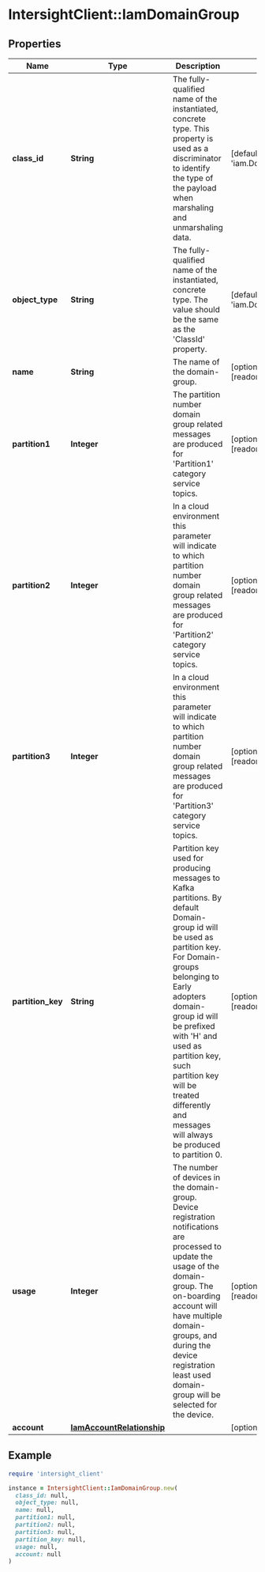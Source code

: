 # IntersightClient::IamDomainGroup

## Properties

| Name | Type | Description | Notes |
| ---- | ---- | ----------- | ----- |
| **class_id** | **String** | The fully-qualified name of the instantiated, concrete type. This property is used as a discriminator to identify the type of the payload when marshaling and unmarshaling data. | [default to &#39;iam.DomainGroup&#39;] |
| **object_type** | **String** | The fully-qualified name of the instantiated, concrete type. The value should be the same as the &#39;ClassId&#39; property. | [default to &#39;iam.DomainGroup&#39;] |
| **name** | **String** | The name of the domain-group. | [optional][readonly] |
| **partition1** | **Integer** | The partition number domain group related messages are produced for &#39;Partition1&#39; category service topics. | [optional][readonly] |
| **partition2** | **Integer** | In a cloud environment this parameter will indicate to which partition number domain group related messages are produced for &#39;Partition2&#39; category service topics. | [optional][readonly] |
| **partition3** | **Integer** | In a cloud environment this parameter will indicate to which partition number domain group related messages are produced for &#39;Partition3&#39; category service topics. | [optional][readonly] |
| **partition_key** | **String** | Partition key used for producing messages to Kafka partitions. By default Domain-group id will be used as partition key. For Domain-groups belonging to Early adopters domain-group id will be prefixed with &#39;H&#39; and used as partition key, such partition key will be treated differently and messages will always be produced to partition 0. | [optional][readonly] |
| **usage** | **Integer** | The number of devices in the domain-group. Device registration notifications are processed to update the usage of the domain-group. The on-boarding account will have multiple domain-groups, and during the device registration least used domain-group will be selected for the device. | [optional][readonly] |
| **account** | [**IamAccountRelationship**](IamAccountRelationship.md) |  | [optional] |

## Example

```ruby
require 'intersight_client'

instance = IntersightClient::IamDomainGroup.new(
  class_id: null,
  object_type: null,
  name: null,
  partition1: null,
  partition2: null,
  partition3: null,
  partition_key: null,
  usage: null,
  account: null
)
```

